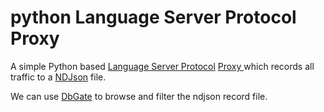 # python Language Server Protocol Proxy

A simple Python based [Language Server
Protocol](https://microsoft.github.io/language-server-protocol/) [Proxy
](https://en.wikipedia.org/wiki/Proxy_server) which records all traffic to
a [NDJson](http://ndjson.org/) file.

We can use [DbGate](https://dbgate.org/) to browse and filter the ndjson
record file.